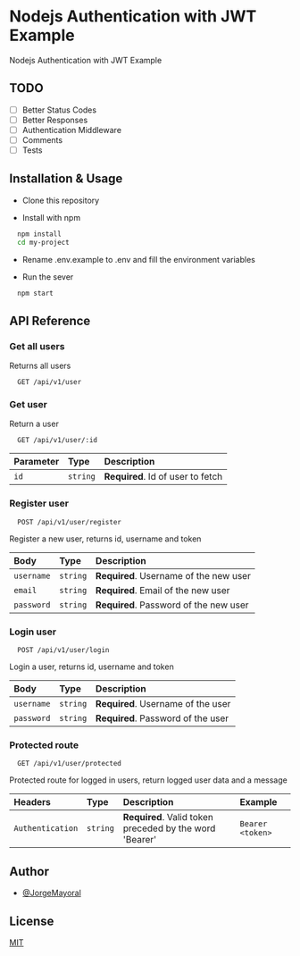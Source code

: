 
# Nodejs Authentication with JWT Example

Nodejs Authentication with JWT Example

## TODO

- [ ] Better Status Codes
- [ ] Better Responses
- [ ] Authentication Middleware
- [ ] Comments
- [ ] Tests

## Installation & Usage

- Clone this repository

- Install with npm

```bash
  npm install
  cd my-project
```

- Rename .env.example to .env and fill the environment variables

- Run the sever

```bash
  npm start
```

## API Reference

### Get all users

Returns all users

```http
  GET /api/v1/user
```

### Get user

Return a user

```http
  GET /api/v1/user/:id
```

| Parameter | Type     | Description                       |
| :-------- | :------- | :-------------------------------- |
| `id`      | `string` | **Required**. Id of user to fetch |

### Register user

```http
  POST /api/v1/user/register
```

Register a new user, returns id, username and token

| Body      | Type     | Description                           |
| :-------- | :------- | :------------------------------------ |
| `username`| `string` | **Required**. Username of the new user|
| `email`   | `string` | **Required**. Email of the new user   |
| `password`| `string` | **Required**. Password of the new user|

### Login user

```http
  POST /api/v1/user/login
```

Login a user, returns id, username and token

| Body      | Type     | Description                       |
| :-------- | :------- | :-------------------------------- |
| `username`| `string` | **Required**. Username of the user|
| `password`| `string` | **Required**. Password of the user|

### Protected route

```http
  GET /api/v1/user/protected
```

Protected route for logged in users, return logged user data and a message

| Headers         | Type     | Description                                             | Example          |
| :-------------- | :------- | :------------------------------------------------------ | :--------------- |
| `Authentication`| `string` | **Required**. Valid token preceded by the word 'Bearer' | `Bearer <token>` |
  
## Author

- [@JorgeMayoral](https://www.github.com/JorgeMayoral)

## License

[MIT](https://choosealicense.com/licenses/mit/)
